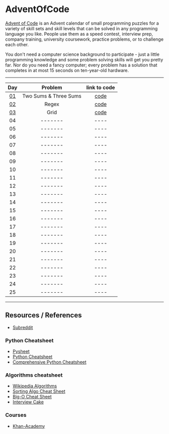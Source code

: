 # AdventOfCode

[Advent of Code](https://adventofcode.com) is an Advent calendar of small programming puzzles for a variety of skill sets and skill levels that can be solved in any programming language you like. People use them as a speed contest, interview prep, company training, university coursework, practice problems, or to challenge each other.

You don't need a computer science background to participate - just a little programming knowledge and some problem solving skills will get you pretty far. Nor do you need a fancy computer; every problem has a solution that completes in at most 15 seconds on ten-year-old hardware.

---

Day | Problem | link to code 
:---: | :-------: | :----:
[01](Day_1) | Two Sums & Three Sums | [code](Day_1/solution.py) 
[02](Day_2) | Regex | [code](Day_2/solution.py) 
[03](Day_3) | Grid | [code](Day_3/solution.py) 
04 | ------- | ----
05 | ------- | ----
06 | ------- | ----
07 | ------- | ----
08 | ------- | ----
09 | ------- | ----
10 | ------- | ----
11 | ------- | ----
12 | ------- | ----
13 | ------- | ----
14 | ------- | ----
15 | ------- | ----
16 | ------- | ----
17 | ------- | ----
18 | ------- | ----
19 | ------- | ----
20 | ------- | ----
21 | ------- | ----
22 | ------- | ----
23 | ------- | ----
24 | ------- | ----
25 | ------- | ----

---

## Resources / References

* [Subreddit](https://www.reddit.com/r/adventofcode/)

### Python Cheatsheet
* [Pysheet](https://www.pythonsheets.com)
* [Python Cheatsheet](https://www.pythoncheatsheet.org)
* [Comprehensive Python Cheatsheet](https://gto76.github.io/python-cheatsheet/)

### Algorithms cheatsheet
* [Wikipedia Algorithms](https://en.wikipedia.org/wiki/List_of_algorithms)
* [Sorting Algo Cheat Sheet](https://www.interviewcake.com/sorting-algorithm-cheat-sheet)
* [Big-O Cheat Sheet](https://www.bigocheatsheet.com)
* [Interview Cake](https://www.interviewcake.com)

### Courses
* [Khan-Academy](https://www.khanacademy.org/computing/computer-science/algorithms)
